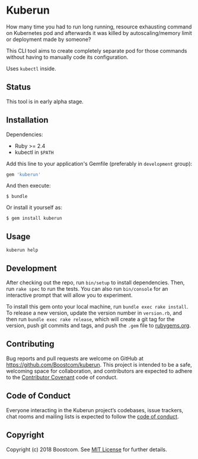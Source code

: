 # Kuberun

How many time you had to run long running, resource exhausting command on Kubernetes pod and afterwards it was killed by autoscaling/memory limit or deployment made by someone?

This CLI tool aims to create completely separate pod for those commands without having to manually code its configuration.

Uses `kubectl` inside.

## Status

This tool is in early alpha stage.

## Installation

Dependencies:
* Ruby >= 2.4
* kubectl in `$PATH`

Add this line to your application's Gemfile (preferably in `development` group):

```ruby
gem 'kuberun'
```

And then execute:

    $ bundle

Or install it yourself as:

    $ gem install kuberun

## Usage

```
kuberun help
```

## Development

After checking out the repo, run `bin/setup` to install dependencies. Then, run `rake spec` to run the tests. You can also run `bin/console` for an interactive prompt that will allow you to experiment.

To install this gem onto your local machine, run `bundle exec rake install`. To release a new version, update the version number in `version.rb`, and then run `bundle exec rake release`, which will create a git tag for the version, push git commits and tags, and push the `.gem` file to [rubygems.org](https://rubygems.org).

## Contributing

Bug reports and pull requests are welcome on GitHub at https://github.com/Boostcom/kuberun. This project is intended to be a safe, welcoming space for collaboration, and contributors are expected to adhere to the [Contributor Covenant](http://contributor-covenant.org) code of conduct.

## Code of Conduct

Everyone interacting in the Kuberun project’s codebases, issue trackers, chat rooms and mailing lists is expected to follow the [code of conduct](https://github.com/Boostcom/kuberun/blob/master/CODE_OF_CONDUCT.md).

## Copyright

Copyright (c) 2018 Boostcom. See [MIT License](LICENSE.txt) for further details.